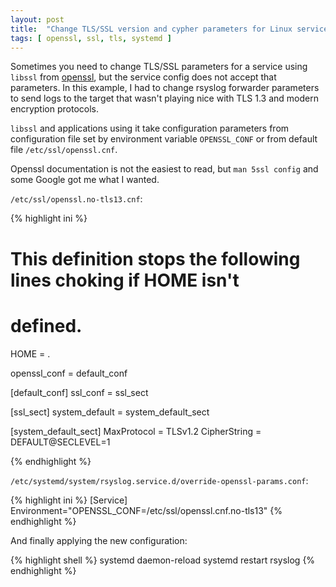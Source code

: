 ```yaml
---
layout: post
title:  "Change TLS/SSL version and cypher parameters for Linux service using openssl library"
tags: [ openssl, ssl, tls, systemd ]
---
```


Sometimes you need to change TLS/SSL parameters for a service using `libssl` from [openssl](https://www.openssl.org/), but the service config does not accept that parameters. In this example, I had to change rsyslog forwarder parameters to send logs to the target that wasn't playing nice with TLS 1.3 and modern encryption protocols.

`libssl` and applications using it take configuration parameters from configuration file set by environment variable `OPENSSL_CONF` or from default file `/etc/ssl/openssl.cnf`. 

Openssl documentation is not the easiest to read, but `man 5ssl config` and some Google got me what I wanted.

`/etc/ssl/openssl.no-tls13.cnf`:

{% highlight ini %}
# This definition stops the following lines choking if HOME isn't
# defined.
HOME                    = .

openssl_conf = default_conf

[default_conf]
ssl_conf = ssl_sect

[ssl_sect]
system_default = system_default_sect

[system_default_sect]
MaxProtocol = TLSv1.2
CipherString = DEFAULT@SECLEVEL=1

{% endhighlight %}

`/etc/systemd/system/rsyslog.service.d/override-openssl-params.conf`:

{% highlight ini %}
[Service]
Environment="OPENSSL_CONF=/etc/ssl/openssl.cnf.no-tls13"
{% endhighlight %}

And finally applying the new configuration:

{% highlight shell %}
systemd daemon-reload
systemd restart rsyslog
{% endhighlight %}
